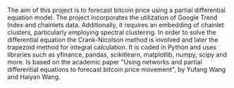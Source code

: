 The aim of this project is to forecast bitcoin price using a partial differential equation model.
The project incorporates the utilization of Google Trend Index and chainlets data. Additionally, 
it requires an embedding of chainlet clusters, particularly employing spectral clustering. In 
order to solve the differential equation the Crank-Nicolson method is involved and later the
trapezoid method for integral calculation.
It is coded in Python and uses libraries such as yfinance, pandas, scikitlearn, matplotlib, 
numpy, scipy and more.
Is based on the academic paper "Using networks and partial differential equations
to forecast bitcoin price movement", by Yufang Wang and  Haiyan Wang.